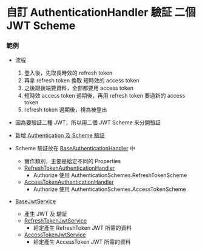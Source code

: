 # 自訂 AuthenticationHandler 驗証 二個 JWT Scheme

### 範例

-   流程

    1. 登入後，先取長時效的 refresh token
    2. 再拿 refresh token 換取 短時效的 access token
    3. 之後跟後端要資料，全部都要用 access token
    4. 短時效 access token 過期後，再用 refresh token 要過新的 access token
    5. refresh token 過期後，視為被登出

-   因為要驗証二種 JWT，所以用二個 JWT Scheme 來分開驗証
-   [新增 Authentication 及 Scheme 驗証](https://github.com/ragnakuei/ReserveRoom/blob/master/WebApiServer/Infra/JwtServiceHelper.cs)

-   Scheme 驗証放在 [BaseAuthenticationHandler](https://github.com/ragnakuei/ReserveRoom/blob/master/WebApiServer/Infra/BaseAuthenticationHandler.cs) 中
    -   實作類別，主要是給定不同的 Properties
    -   [RefreshTokenAuthenticationHandler](https://github.com/ragnakuei/ReserveRoom/blob/master/WebApiServer/Jwt/RefreshTokenAuthenticationHandler.cs)
        -   Authorize 使用 AuthenticationSchemes.RefreshTokenScheme
    -   [AccessTokenAuthenticationHandler](https://github.com/ragnakuei/ReserveRoom/blob/master/WebApiServer/Jwt/AccessTokenAuthenticationHandler.cs)
        -   Authorize 使用 AuthenticationSchemes.AccessTokenScheme
-   [BaseJwtService](https://github.com/ragnakuei/ReserveRoom/blob/master/WebApiServer/Jwt/BaseJwtService.cs)
    -   產生 JWT 及 驗証
    -   [RefreshTokenJwtService](https://github.com/ragnakuei/ReserveRoom/blob/master/WebApiServer/Jwt/RefreshTokenJwtService.cs)
        -   給定產生 RefreshToken JWT 所需的資料
    -   [AccessTokenJwtService](https://github.com/ragnakuei/ReserveRoom/blob/master/WebApiServer/Jwt/AccessTokenJwtService.cs)
        -   給定產生 AccessToken JWT 所需的資料
